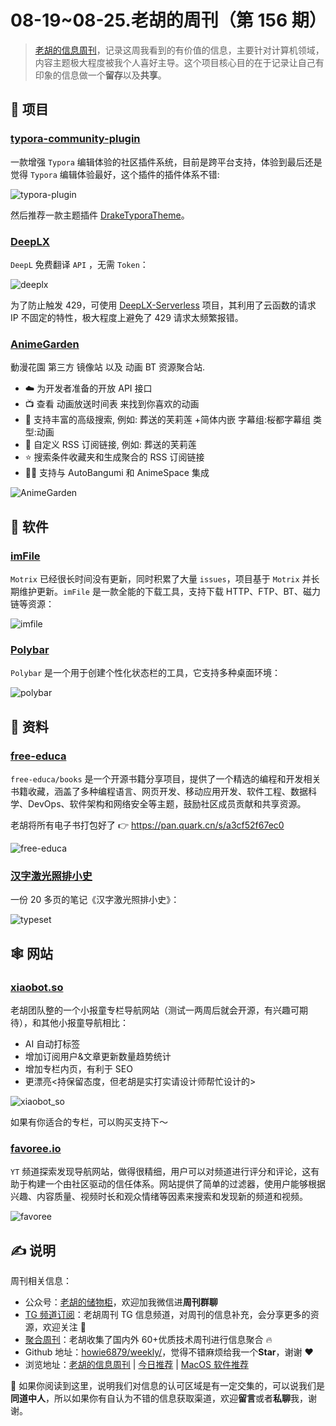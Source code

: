 # 08-19~08-25.老胡的周刊（第 156 期）

> [老胡的信息周刊](https://weekly.howie6879.com/)，记录这周我看到的有价值的信息，主要针对计算机领域，内容主题极大程度被我个人喜好主导。这个项目核心目的在于记录让自己有印象的信息做一个**留存**以及**共享**。

## 🎯 项目

### [typora-community-plugin](https://github.com/typora-community-plugin/typora-community-plugin)

一款增强 `Typora` 编辑体验的社区插件系统，目前是跨平台支持，体验到最后还是觉得 `Typora` 编辑体验最好，这个插件的插件体系不错:

![typora-plugin](https://images-1252557999.file.myqcloud.com/uPic/typora-plugin.jpg)

然后推荐一款主题插件 [DrakeTyporaTheme](https://github.com/liangjingkanji/DrakeTyporaTheme)。

### [DeepLX](https://github.com/OwO-Network/DeepLX)

`DeepL` 免费翻译 `API` ，无需 `Token`：

![deeplx](https://images-1252557999.file.myqcloud.com/uPic/deeplx.jpg)

为了防止触发 429，可使用 [DeepLX-Serverless](https://github.com/guobao2333/DeepLX-Serverless) 项目，其利用了云函数的请求 IP 不固定的特性，极大程度上避免了 429 请求太频繁报错。

### [AnimeGarden](https://github.com/yjl9903/AnimeGarden)

動漫花園 第三方 镜像站 以及 动画 BT 资源聚合站.

- ☁️ 为开发者准备的开放 API 接口
- 📺 查看 动画放送时间表 来找到你喜欢的动画
- 🔖 支持丰富的高级搜索, 例如: 葬送的芙莉莲 +简体内嵌 字幕组:桜都字幕组 类型:动画
- 📙 自定义 RSS 订阅链接, 例如: 葬送的芙莉莲
- ⭐ 搜索条件收藏夹和生成聚合的 RSS 订阅链接
- 👷‍♂️ 支持与 AutoBangumi 和 AnimeSpace 集成

![AnimeGarden](https://images-1252557999.file.myqcloud.com/uPic/AnimeGarden.png)

## 🤖 软件

### [imFile](https://github.com/imfile-io/imfile-desktop)

`Motrix` 已经很长时间没有更新，同时积累了大量 `issues`，项目基于 `Motrix` 并长期维护更新。`imFile` 是一款全能的下载工具，支持下载 HTTP、FTP、BT、磁力链等资源：

![imfile](https://images-1252557999.file.myqcloud.com/uPic/imfile.jpg)

### [Polybar](https://github.com/polybar/polybar)

`Polybar` 是一个用于创建个性化状态栏的工具，它支持多种桌面环境：

![polybar](https://images-1252557999.file.myqcloud.com/uPic/polybar.jpg)

## 👀 资料

### [free-educa](https://github.com/free-educa/books)

`free-educa/books` 是一个开源书籍分享项目，提供了一个精选的编程和开发相关书籍收藏，涵盖了多种编程语言、网页开发、移动应用开发、软件工程、数据科学、DevOps、软件架构和网络安全等主题，鼓励社区成员贡献和共享资源。

老胡将所有电子书打包好了 👉 https://pan.quark.cn/s/a3cf52f67ec0

![free-educa](https://images-1252557999.file.myqcloud.com/uPic/free-educa.jpg)

### [汉字激光照排小史](https://github.com/chenshuo/typeset/blob/master/wangxuan-history.pdf)

一份 20 多页的笔记《汉字激光照排小史》：

![typeset](https://images-1252557999.file.myqcloud.com/uPic/typeset.jpg)

## 🕸 网站

### [xiaobot.so](https://www.xiaobot.so/)

老胡团队整的一个小报童专栏导航网站（测试一两周后就会开源，有兴趣可期待），和其他小报童导航相比：

- AI 自动打标签
- 增加订阅用户&文章更新数量趋势统计
- 增加专栏内页，有利于 SEO
- 更漂亮<持保留态度，但老胡是实打实请设计师帮忙设计的>

![xiaobot_so](https://images-1252557999.file.myqcloud.com/uPic/xiaobot_so.jpg)

如果有你适合的专栏，可以购买支持下～

### [favoree.io](https://www.favoree.io/)

`YT` 频道探索发现导航网站，做得很精细，用户可以对频道进行评分和评论，这有助于构建一个由社区驱动的信任体系。网站提供了简单的过滤器，使用户能够根据兴趣、内容质量、视频时长和观众情绪等因素来搜索和发现新的频道和视频。

![favoree](https://images-1252557999.file.myqcloud.com/uPic/favoree.jpg)

## ✍️ 说明

周刊相关信息：

- 公众号：[老胡的储物柜](https://images-1252557999.file.myqcloud.com/uPic/ETIbMe.jpg)，欢迎加我微信进**周刊群聊**
- [TG 频道订阅](https://t.me/howie_weekly)：老胡周刊 TG 信息频道，对周刊的信息补充，会分享更多的资源，欢迎关注 👏
- [聚合周刊](https://www.fre321.com/weekly)：老胡收集了国内外 60+优质技术周刊进行信息聚合 🔥
- Github 地址：[howie6879/weekly/](https://github.com/howie6879/weekly/)，觉得不错麻烦给我一个**Star**，谢谢 ❤️
- 浏览地址：[老胡的信息周刊](https://weekly.howie6879.com) | [今日推荐](https://weekly.howie6879.com/recommend/index.html) | [MacOS 软件推荐](https://weekly.howie6879.com/soft/mac.html)

🙌 如果你阅读到这里，说明我们对信息的认可区域是有一定交集的，可以说我们是**同道中人**，所以如果你有自认为不错的信息获取渠道，欢迎**留言**或者**私聊**我，谢谢。
